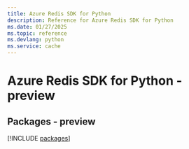 ```yaml
---
title: Azure Redis SDK for Python
description: Reference for Azure Redis SDK for Python
ms.date: 01/27/2025
ms.topic: reference
ms.devlang: python
ms.service: cache
---
```

# Azure Redis SDK for Python - preview
## Packages - preview
[!INCLUDE [packages](redis-index.md)]
